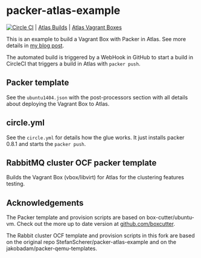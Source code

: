 # packer-atlas-example

[![Circle CI](https://circleci.com/gh/StefanScherer/packer-atlas-example.svg?style=svg)](https://circleci.com/gh/StefanScherer/packer-atlas-example)
| [Atlas Builds](https://atlas.hashicorp.com/StefanScherer/build-configurations/packer-atlas-example)
| [Atlas Vagrant Boxes](https://atlas.hashicorp.com/StefanScherer/boxes/packer-atlas-example)

This is an example to build a Vagrant Box with Packer in Atlas.
See more details in [my blog post](https://stefanscherer.github.io/automate-building-vagrant-boxes-with-atlas/).

The automated build is triggered by a WebHook in GitHub to start a build in CircleCI
that triggers a build in Atlas with `packer push`.

## Packer template

See the `ubuntu1404.json` with the post-processors section with all details about
deploying the Vagrant Box to Atlas.

## circle.yml
See the `circle.yml` for details how the glue works. It just installs packer 0.8.1
and starts the `packer push`.

## RabbitMQ cluster OCF packer template

Builds the Vagrant Box (vbox/libvirt) for Atlas for the clustering features testing.

## Acknowledgements

The Packer template and provision scripts are based on box-cutter/ubuntu-vm.
Check out the more up to date version at [github.com/boxcutter](https://github.com/boxcutter).

The Rabbit cluster OCF template and provision scripts in this fork are based on the
original repo StefanScherer/packer-atlas-example and on the jakobadam/packer-qemu-templates.
